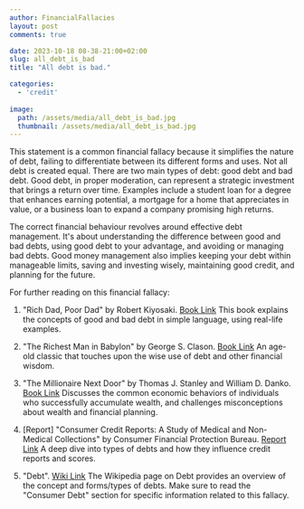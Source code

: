 ```yaml
---
author: FinancialFallacies
layout: post
comments: true

date: 2023-10-18 08-38-21:00+02:00  
slug: all_debt_is_bad
title: "All debt is bad."

categories:
  - 'credit'
  
image:
  path: /assets/media/all_debt_is_bad.jpg
  thumbnail: /assets/media/all_debt_is_bad.jpg
---
```


This statement is a common financial fallacy because it simplifies the nature of debt, failing to differentiate between its different forms and uses. Not all debt is created equal. There are two main types of debt: good debt and bad debt. Good debt, in proper moderation, can represent a strategic investment that brings a return over time. Examples include a student loan for a degree that enhances earning potential, a mortgage for a home that appreciates in value, or a business loan to expand a company promising high returns.

The correct financial behaviour revolves around effective debt management. It's about understanding the difference between good and bad debts, using good debt to your advantage, and avoiding or managing bad debts. Good money management also implies keeping your debt within manageable limits, saving and investing wisely, maintaining good credit, and planning for the future.

For further reading on this financial fallacy:

1. "Rich Dad, Poor Dad" by Robert Kiyosaki. [Book Link](https://www.amazon.com/Rich-Dad-Poor-Teach-Middle/dp/1612680194)
This book explains the concepts of good and bad debt in simple language, using real-life examples.

2. "The Richest Man in Babylon" by George S. Clason. [Book Link](https://www.amazon.com/Richest-Man-Babylon-George-Clason/dp/1505339111)
An age-old classic that touches upon the wise use of debt and other financial wisdom.

3. "The Millionaire Next Door" by Thomas J. Stanley and William D. Danko. [Book Link](https://www.amazon.com/Millionaire-Next-Door-Surprising-Americas/dp/1589795474)
Discusses the common economic behaviors of individuals who successfully accumulate wealth, and challenges misconceptions about wealth and financial planning.

4. [Report] "Consumer Credit Reports: A Study of Medical and Non-Medical Collections" by Consumer Financial Protection Bureau. [Report Link](https://www.consumerfinance.gov/data-research/research-reports/consumer-credit-reports-a-study-of-medical-and-non-medical-collections/)
A deep dive into types of debts and how they influence credit reports and scores.

5. "Debt". [Wiki Link](https://en.wikipedia.org/wiki/List_of_countries_by_external_debt)
The Wikipedia page on Debt provides an overview of the concept and forms/types of debts. Make sure to read the "Consumer Debt" section for specific information related to this fallacy.
